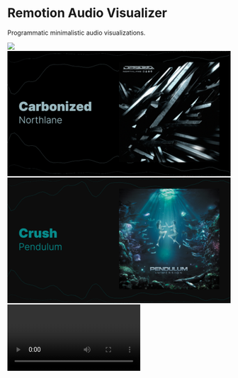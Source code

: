 # Remotion Audio Visualizer

Programmatic minimalistic audio visualizations.

<img src="./docs/dna-horizontal-50fps-1920x1080.gif">

<img src="./docs/carbonized-horizontal-60fps-1920x1080.png">

<img src="./docs/crush-horizontal-60fps-1920x1080.png">

<video src="./docs/dna-horizontal-60fps-1920x1080.mp4">

## Development

**Install dependencies**

```sh
nvm use
npm ci
```

**Start video preview in development**

```sh
npm run dev
```

**Render video**

```sh
# Available video ID's can be found in src/Root.tsx file
npm run render:mp4 --video=ID
npm run render:gif --video=ID
```

**Test**

```sh
npm run test:lint
npm run test:types
```

**Upgrade dependencies**

```sh
npm run upgrade
```
